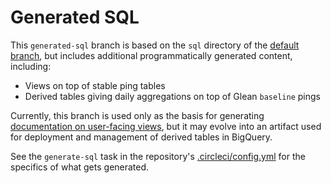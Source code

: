 # Generated SQL

This `generated-sql` branch is based on the `sql` directory of the 
[default branch](https://github.com/mozilla/bigquery-etl),
but includes additional programmatically generated content, including:

- Views on top of stable ping tables
- Derived tables giving daily aggregations on top of Glean `baseline` pings

Currently, this branch is used only as the basis for generating 
[documentation on user-facing views](https://mozilla.github.io/bigquery-etl/mozdata/introduction/),
but it may evolve into an artifact used for deployment and management of
derived tables in BigQuery.

See the
`generate-sql` task in the repository's 
[.circleci/config.yml](https://github.com/mozilla/bigquery-etl/blob/master/.circleci/config.yml)
for the specifics of what gets generated.
